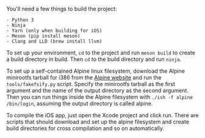 You'll need a few things to build the project:
```
- Python 3
- Ninja
- Yarn (only when building for iOS)
- Meson (pip install meson)
- Clang and LLD (brew install llvm)
```

To set up your environment, `cd` to the project and run `meson build` to create a build directory in build. Then `cd` to the build directory and run `ninja`.

To set up a self-contained Alpine linux filesystem, download the Alpine minirootfs tarball for i386 from the [Alpine website](https://alpinelinux.org/downloads/) and run the `tools/fakefsify.py` script. Specify the minirootfs tarball as the first argument and the name of the output directory as the second argument. Then you can run things inside the Alpine filesystem with `./ish -f alpine /bin/login`, assuming the output directory is called alpine.

To compile the iOS app, just open the Xcode project and click run. There are scripts that should download and set up the alpine filesystem and create build directories for cross compilation and so on automatically.
